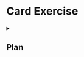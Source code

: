 # Card Exercise

<details>
<summary><h2>Plan</h2></summary>
<h3> Text goes here </h3>

### Hi

</details>